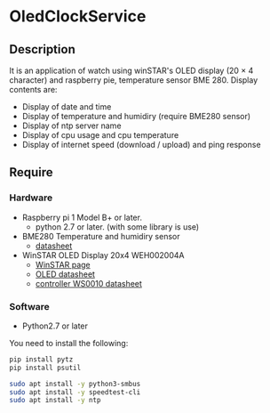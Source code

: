 # OledClockService

## Description

It is an application of watch using winSTAR's OLED display (20 × 4 character) and raspberry pie, temperature sensor BME 280.
Display contents are:

* Display of date and time
* Display of temperature and humidiry (require BME280 sensor)
* Display of ntp server name
* Display of cpu usage and cpu temperature
* Display of internet speed (download / upload) and ping response

## Require

### Hardware

* Raspberry pi 1 Model B+ or later.
    * python 2.7 or later. (with some library is use)
* BME280 Temperature and humidiry sensor
    * [datasheet](http://akizukidenshi.com/download/ds/bosch/BST-BME280_DS001-10.pdf)
* WinSTAR OLED Display 20x4 WEH002004A
    * [WinSTAR page](https://www.winstar.com.tw/products/oled-module/oled-character-display/oled-20x4.html)
    * [OLED datasheet](https://www.winstar.com.tw/uploads/files/6eb7552c6c9c656f690c8206dc964e19.pdf)
    * [controller WS0010 datasheet](http://blog.digit-parts.com/pdf/ws0010.pdf)


### Software

* Python2.7 or later

You need to install the following:

```sh
pip install pytz
pip install psutil

sudo apt install -y python3-smbus
sudo apt install -y speedtest-cli
sudo apt install -y ntp
```
